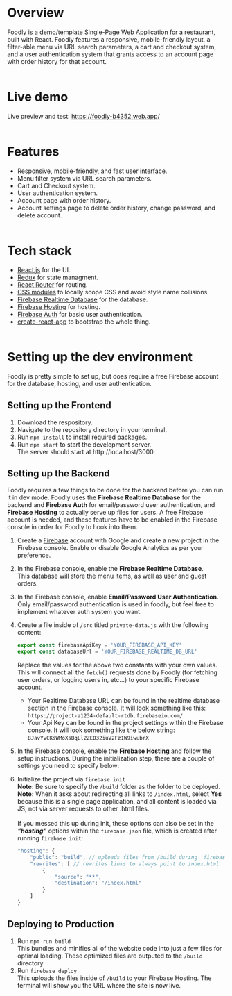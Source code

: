 # Overview

Foodly is a demo/template Single-Page Web Application for a restaurant, built with React. Foodly features a responsive, mobile-friendly layout, a filter-able menu via URL search parameters, a cart and checkout system, and a user authentication system that grants access to an account page with order history for that account.
<br><br>

# Live demo

Live preview and test: https://foodly-b4352.web.app/<br>
<br>

# Features

* Responsive, mobile-friendly, and fast user interface.
* Menu filter system via URL search parameters.
* Cart and Checkout system.
* User authentication system.
* Account page with order history.
* Account settings page to delete order history, change password, and delete account.
<br><br>

# Tech stack

* [React.js](https://reactjs.org/) for the UI.
* [Redux](https://react-redux.js.org/) for state managment.
* [React Router](https://reactrouter.com/en/main) for routing.
* [CSS modules](https://github.com/css-modules/css-modules) to locally scope CSS and avoid style name collisions.
* [Firebase Realtime Database](https://firebase.google.com/docs/database) for the database.
* [Firebase Hosting](https://firebase.google.com/docs/hosting) for hosting.
* [Firebase Auth](https://firebase.google.com/docs/auth) for basic user authentication.
* [create-react-app](https://create-react-app.dev/) to bootstrap the whole thing.
<br><br>

# Setting up the dev environment

Foodly is pretty simple to set up, but does require a free Firebase account for the database, hosting, and user authentication.

## **Setting up the Frontend**

1. Download the respository.
2. Navigate to the repository directory in your terminal.
3. Run `npm install` to install required packages.
4. Run `npm start` to start the development server.<br>
The server should start at http://localhost/3000

## **Setting up the Backend**

Foodly requires a few things to be done for the backend before you can run it in dev mode. Foodly uses the **Firebase Realtime Database** for the backend and **Firebase Auth** for email/password user authentication, and **Firebase Hosting** to actually serve up files for users. A free Firebase account is needed, and these features have to be enabled in the Firebase console in order for Foodly to hook into them.

1. Create a [Firebase](https://firebase.google.com/) account with Google and create a new project in the Firebase console. Enable or disable Google Analytics as per your preference.
2. In the Firebase console, enable the **Firebase Realtime Database**.
<br>This database will store the menu items, as well as user and guest orders.
3. In the Firebase console, enable **Email/Password User Authentication**.
<br>Only email/password authentication is used in foodly, but feel free to implement whatever auth system you want.
4. Create a file inside of `/src` titled `private-data.js` with the following content:<br>
	```javascript
	export const firebaseApiKey = 'YOUR_FIREBASE_API_KEY'
	export const databaseUrl = 'YOUR_FIREBASE_REALTIME_DB_URL'
	```
	Replace the values for the above two constants with your own values. This will connect all the `fetch()` requests done by Foodly (for fetching user orders, or logging users in, etc...) to your specific Firebase account.

	* Your Realtime Database URL can be found in the realtime database section in the Firebase console. It will look something like this:<br>
	```https://project-a1234-default-rtdb.firebaseio.com/```
	* Your Api Key can be found in the project settings within the Firebase console. It will look something like the below string:<br>
	```BJavYvCKsWMoXsBqLl2ZED32iuV2Fz1W9iwubrX```
	
5. In the Firebase console, enable the **Firebase Hosting** and follow the setup instructions. During the initialization step, there are a couple of settings you need to specify below:
6. Initialize the project via `firebase init`
	<br>**Note:** Be sure to specify the `/build` folder as the folder to be deployed.
	<br>**Note:** When it asks about redirecting all links to `/index.html`, select **Yes** because this is a single page application, and all content is loaded via JS, not via server requests to other .html files.
	<br><br>If you messed this up during init, these options can also be set in the ***"hosting"*** options within the `firebase.json` file, which is created after running `firebase init`:
	```javascript
	"hosting": {
		"public": "build", // uploads files from /build during 'firebase deploy'
		"rewrites": [ // rewrites links to always point to index.html
			{
				"source": "**",
				"destination": "/index.html"
			}
		]
	}
	```

## **Deploying to Production**

1. Run `npm run build`
<br>This bundles and minifies all of the website code into just a few files for optimal loading. These optimized files are outputed to the `/build` directory.
2. Run `firebase deploy`
<br>This uploads the files inside of `/build` to your Firebase Hosting. The terminal will show you the URL where the site is now live.